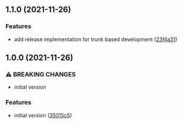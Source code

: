 ## 1.1.0 (2021-11-26)


### Features

* add release implementation for trunk based development ([23f4a31](https://github.com/abstracter-io/atomic-release/commit/23f4a31383f0fd4e3e88132149dfb55629b4da12))


## 1.0.0 (2021-11-26)


### ⚠ BREAKING CHANGES

* initial version

### Features

* initial version ([35015c5](https://github.com/abstracter-io/atomic-release/commit/35015c5c6cde18050139a6f5db5a8062fb993fb1))

